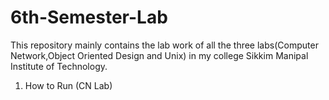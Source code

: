 # 6th-Semester-Lab
This repository mainly contains the lab work of all the three labs(Computer Network,Object Oriented Design and Unix) in my college Sikkim Manipal Institute of Technology.

1. How to Run (CN Lab)
